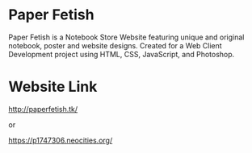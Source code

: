 # Paper Fetish
Paper Fetish is a Notebook Store Website featuring unique and original notebook, poster and website designs. Created for a Web Client Development project using HTML, CSS, JavaScript, and Photoshop.

# Website Link
http://paperfetish.tk/

or

https://p1747306.neocities.org/
